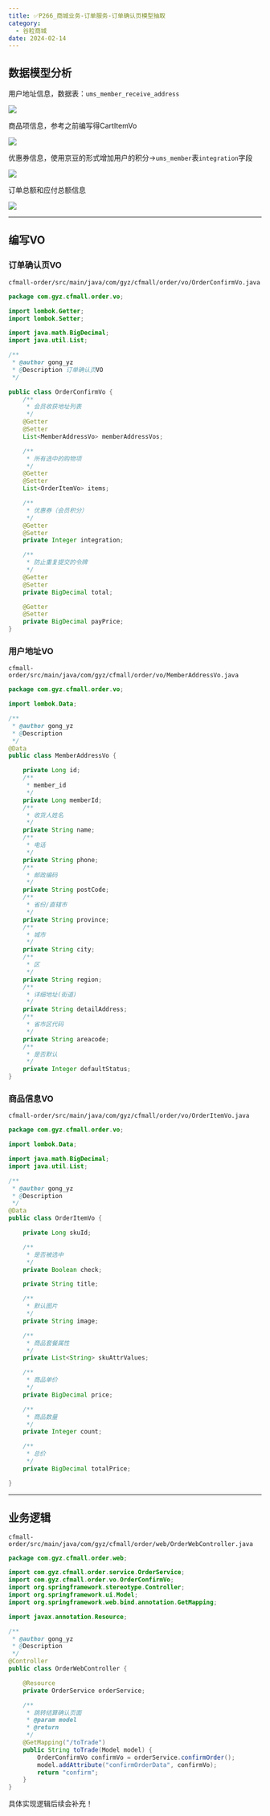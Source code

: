 ```yaml
---
title: ✅P266_商城业务-订单服务-订单确认页模型抽取
category:
  - 谷粒商城
date: 2024-02-14
---
```


<!-- more -->

## 数据模型分析

用户地址信息，数据表：`ums_member_receive_address`

![](https://cfmall-hello.oss-cn-beijing.aliyuncs.com/img/202401/3ba24a6d483ef75dfc9b5c86ec489bf6.png#id=dZOLl&originHeight=173&originWidth=705&originalType=binary&ratio=1&rotation=0&showTitle=false&status=done&style=none&title=)

商品项信息，参考之前编写得CartItemVo

![](https://cfmall-hello.oss-cn-beijing.aliyuncs.com/img/202401/eaf48db4b0df8d91a1a977cb3cd64c5c.png#id=CzDaF&originHeight=335&originWidth=968&originalType=binary&ratio=1&rotation=0&showTitle=false&status=done&style=none&title=)

优惠券信息，使用京豆的形式增加用户的积分->`ums_member`表`integration`字段

![](https://cfmall-hello.oss-cn-beijing.aliyuncs.com/img/202401/0095f9aee1d3503280b6abff9115598e.png#id=mq8uL&originHeight=103&originWidth=958&originalType=binary&ratio=1&rotation=0&showTitle=false&status=done&style=none&title=)

订单总额和应付总额信息

![](https://cfmall-hello.oss-cn-beijing.aliyuncs.com/img/202401/09a3581adfeeed2a329a130e8b4a7dbf.png#id=PAwId&originHeight=375&originWidth=1012&originalType=binary&ratio=1&rotation=0&showTitle=false&status=done&style=none&title=)

---

## 编写VO

### 订单确认页VO

`cfmall-order/src/main/java/com/gyz/cfmall/order/vo/OrderConfirmVo.java`

```java
package com.gyz.cfmall.order.vo;

import lombok.Getter;
import lombok.Setter;

import java.math.BigDecimal;
import java.util.List;

/**
 * @author gong_yz
 * @Description 订单确认页VO
 */

public class OrderConfirmVo {
    /**
     * 会员收获地址列表
     */
    @Getter
    @Setter
    List<MemberAddressVo> memberAddressVos;

    /**
     * 所有选中的购物项
     */
    @Getter
    @Setter
    List<OrderItemVo> items;

    /**
     * 优惠券（会员积分）
     */
    @Getter
    @Setter
    private Integer integration;

    /**
     * 防止重复提交的令牌
     */
    @Getter
    @Setter
    private BigDecimal total;

    @Getter
    @Setter
    private BigDecimal payPrice;
}
```

### 用户地址VO

`cfmall-order/src/main/java/com/gyz/cfmall/order/vo/MemberAddressVo.java`

```java
package com.gyz.cfmall.order.vo;

import lombok.Data;

/**
 * @author gong_yz
 * @Description
 */
@Data
public class MemberAddressVo {

    private Long id;
    /**
     * member_id
     */
    private Long memberId;
    /**
     * 收货人姓名
     */
    private String name;
    /**
     * 电话
     */
    private String phone;
    /**
     * 邮政编码
     */
    private String postCode;
    /**
     * 省份/直辖市
     */
    private String province;
    /**
     * 城市
     */
    private String city;
    /**
     * 区
     */
    private String region;
    /**
     * 详细地址(街道)
     */
    private String detailAddress;
    /**
     * 省市区代码
     */
    private String areacode;
    /**
     * 是否默认
     */
    private Integer defaultStatus;
}
```

### 商品信息VO

`cfmall-order/src/main/java/com/gyz/cfmall/order/vo/OrderItemVo.java`

```java
package com.gyz.cfmall.order.vo;

import lombok.Data;

import java.math.BigDecimal;
import java.util.List;

/**
 * @author gong_yz
 * @Description
 */
@Data
public class OrderItemVo {

    private Long skuId;

    /**
     * 是否被选中
     */
    private Boolean check;

    private String title;

    /**
     * 默认图片
     */
    private String image;

    /**
     * 商品套餐属性
     */
    private List<String> skuAttrValues;

    /**
     * 商品单价
     */
    private BigDecimal price;

    /**
     * 商品数量
     */
    private Integer count;

    /**
     * 总价
     */
    private BigDecimal totalPrice;

}
```

---

## 业务逻辑

`cfmall-order/src/main/java/com/gyz/cfmall/order/web/OrderWebController.java`

```java
package com.gyz.cfmall.order.web;

import com.gyz.cfmall.order.service.OrderService;
import com.gyz.cfmall.order.vo.OrderConfirmVo;
import org.springframework.stereotype.Controller;
import org.springframework.ui.Model;
import org.springframework.web.bind.annotation.GetMapping;

import javax.annotation.Resource;

/**
 * @author gong_yz
 * @Description
 */
@Controller
public class OrderWebController {

    @Resource
    private OrderService orderService;

    /**
     * 跳转结算确认页面
     * @param model
     * @return
     */
    @GetMapping("/toTrade")
    public String toTrade(Model model) {
        OrderConfirmVo confirmVo = orderService.confirmOrder();
        model.addAttribute("confirmOrderData", confirmVo);
        return "confirm";
    }
}
```

具体实现逻辑后续会补充！
